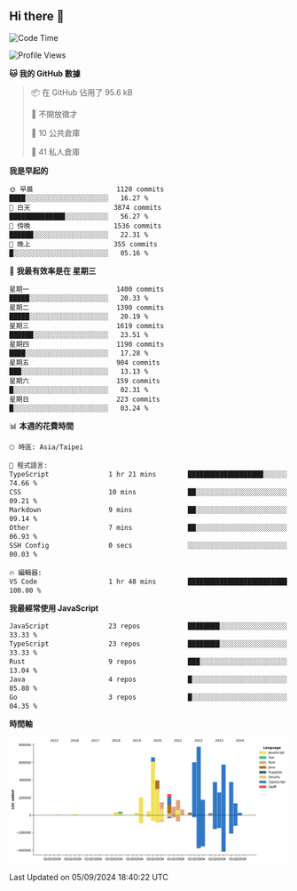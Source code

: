 ## Hi there 👋

<!--START_SECTION:waka-->
![Code Time](http://img.shields.io/badge/Code%20Time-1%20hr%2048%20mins-blue)

![Profile Views](http://img.shields.io/badge/%E5%80%8B%E4%BA%BA%E9%A0%81%E9%9D%A2%E7%80%8F%E8%A6%BD%E6%AC%A1%E6%95%B8-128-blue)

**🐱 我的 GitHub 數據** 

> 📦 在 GitHub 佔用了 95.6 kB 
 > 
> 🚫 不開放徵才
 > 
> 📜 10 公共倉庫 
 > 
> 🔑 41 私人倉庫 
 > 
**我是早起的** 

```text
🌞 早晨                     1120 commits        ████░░░░░░░░░░░░░░░░░░░░░   16.27 % 
🌆 白天                     3874 commits        ██████████████░░░░░░░░░░░   56.27 % 
🌃 傍晚                     1536 commits        ██████░░░░░░░░░░░░░░░░░░░   22.31 % 
🌙 晚上                     355 commits         █░░░░░░░░░░░░░░░░░░░░░░░░   05.16 % 
```
📅 **我最有效率是在 星期三** 

```text
星期一                      1400 commits        █████░░░░░░░░░░░░░░░░░░░░   20.33 % 
星期二                      1390 commits        █████░░░░░░░░░░░░░░░░░░░░   20.19 % 
星期三                      1619 commits        ██████░░░░░░░░░░░░░░░░░░░   23.51 % 
星期四                      1190 commits        ████░░░░░░░░░░░░░░░░░░░░░   17.28 % 
星期五                      904 commits         ███░░░░░░░░░░░░░░░░░░░░░░   13.13 % 
星期六                      159 commits         █░░░░░░░░░░░░░░░░░░░░░░░░   02.31 % 
星期日                      223 commits         █░░░░░░░░░░░░░░░░░░░░░░░░   03.24 % 
```


📊 **本週的花費時間** 

```text
🕑︎ 時區: Asia/Taipei

💬 程式語言: 
TypeScript               1 hr 21 mins        ███████████████████░░░░░░   74.66 % 
CSS                      10 mins             ██░░░░░░░░░░░░░░░░░░░░░░░   09.21 % 
Markdown                 9 mins              ██░░░░░░░░░░░░░░░░░░░░░░░   09.14 % 
Other                    7 mins              ██░░░░░░░░░░░░░░░░░░░░░░░   06.93 % 
SSH Config               0 secs              ░░░░░░░░░░░░░░░░░░░░░░░░░   00.03 % 

🔥 編輯器: 
VS Code                  1 hr 48 mins        █████████████████████████   100.00 % 
```

**我最經常使用 JavaScript** 

```text
JavaScript               23 repos            ████████░░░░░░░░░░░░░░░░░   33.33 % 
TypeScript               23 repos            ████████░░░░░░░░░░░░░░░░░   33.33 % 
Rust                     9 repos             ███░░░░░░░░░░░░░░░░░░░░░░   13.04 % 
Java                     4 repos             █░░░░░░░░░░░░░░░░░░░░░░░░   05.80 % 
Go                       3 repos             █░░░░░░░░░░░░░░░░░░░░░░░░   04.35 % 
```



**時間軸**

![Lines of Code chart](https://raw.githubusercontent.com/jos61404/jos61404/main/assets/bar_graph.png)


 Last Updated on 05/09/2024 18:40:22 UTC
<!--END_SECTION:waka-->



<!--
**jos61404/jos61404** is a ✨ _special_ ✨ repository because its `README.md` (this file) appears on your GitHub profile.

Here are some ideas to get you started:

- 🔭 I’m currently working on ...
- 🌱 I’m currently learning ...
- 👯 I’m looking to collaborate on ...
- 🤔 I’m looking for help with ...
- 💬 Ask me about ...
- 📫 How to reach me: ...
- 😄 Pronouns: ...
- ⚡ Fun fact: ...
-->
